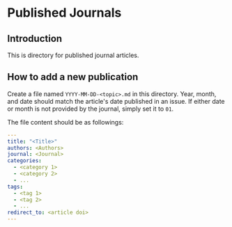# Published Journals

## Introduction

This is directory for published journal articles.

## How to add a new publication

Create a file named `YYYY-MM-DD-<topic>.md` in this directory. Year, month, and
date should match the article's date published in an issue. If either date or
month is not provided by the journal, simply set it to `01`.

The file content should be as followings:

```yaml
---
title: "<Title>"
authors: <Authors>
journal: <Journal>
categories:
  - <category 1>
  - <category 2>
  - ...
tags:
  - <tag 1>
  - <tag 2>
  - ...
redirect_to: <article doi>
---
```
